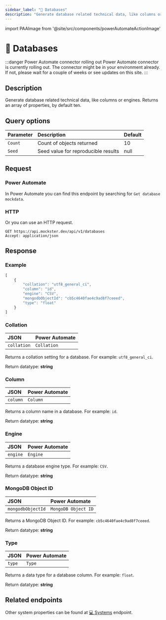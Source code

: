 ```yaml
---
sidebar_label: "💾 Databases"
description: "Generate database related technical data, like columns or engines. Returns an array of properties, by default ten."
---
```


import PAAImage from '@site/src/components/powerAutomateActionImage'

# 💾 Databases

:::danger Power Automate connector rolling out
Power Automate connector is currently rolling out. The connector might be in your environment already. If not, please wait for a couple of weeks or see updates on this site.
:::

## Description

Generate database related technical data, like columns or engines. Returns an array of properties, by default ten.

## Query options

|Parameter|Description|Default|
|---------|:---------|---------|
|`Count`| Count of objects returned | 10 |
|`Seed` | Seed value for reproducible results | null |

## Request

### Power Automate

In Power Automate you can find this endpoint by searching for `Get database mockdata`.

<PAAImage src="/img/databases-action.jpg" alt="Get database mockdata action" />

### HTTP

Or you can use an HTTP request.

```http title="HTTP"
GET https://api.mockster.dev/api/v1/databases
Accept: application/json  
```

## Response 

### Example 

```jsx title="JSON"
[
    {
        "collation": "utf8_general_ci",
        "column": "id",
        "engine": "CSV",
        "mongodbObjectId": "cb5c4640fae4c9ad8f7ceeed",
        "type": "float"
    }
]
```

### Collation

|JSON|Power Automate|
|:---------|:---------|
`collation`|`Collation`

Returns a collation setting for a database. For example: `utf8_general_ci`.

Return datatype: **string**

### Column

|JSON|Power Automate|
|:---------|:---------|
`column`|`Column`

Returns a column name in a database. For example: `id`.

Return datatype: **string**

### Engine

|JSON|Power Automate|
|:---------|:---------|
`engine`|`Engine`

Returns a database engine type. For example: `CSV`.

Return datatype: **string**

### MongoDB Object ID

|JSON|Power Automate|
|:---------|:---------|
`mongodbObjectId`|`MongoDB Object ID`

Returns a MongoDB Object ID. For example: `cb5c4640fae4c9ad8f7ceeed`.

Return datatype: **string**

### Type

|JSON|Power Automate|
|:---------|:---------|
`type`|`Type`

Returns a data type for a database column. For example: `float`.

Return datatype: **string**

## Related endpoints

Other system properties can be found at [💻 Systems](./systems) endpoint.